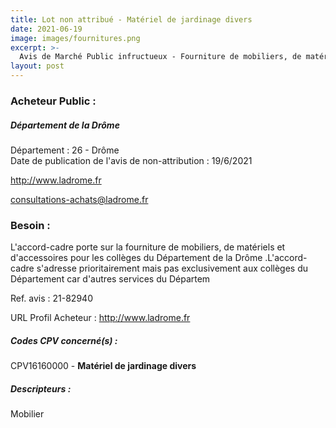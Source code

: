 ```yaml
---
title: Lot non attribué - Matériel de jardinage divers
date: 2021-06-19
image: images/fournitures.png
excerpt: >-
  Avis de Marché Public infructueux - Fourniture de mobiliers, de matériels et d'accessoires pour les collèges du Département de la Drôme
layout: post
---
```


### Acheteur Public :
##### Département de la Drôme
Département : 26 - Drôme<br/>
Date de publication de l'avis de non-attribution : 19/6/2021


http://www.ladrome.fr

consultations-achats@ladrome.fr


### Besoin :

L'accord-cadre porte sur la fourniture de mobiliers, de matériels et d'accessoires pour les collèges du Département de la Drôme .L'accord-cadre s'adresse prioritairement mais pas exclusivement aux collèges du Département car d'autres services du Départem

Ref. avis : 21-82940

URL Profil Acheteur : http://www.ladrome.fr

##### Codes CPV concerné(s) :
CPV16160000 - **Matériel de jardinage divers** <br/>

##### Descripteurs :
Mobilier <br/>
